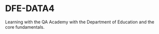 # DFE-DATA4
Learning with the QA Academy with the Department of Education and the core fundamentals.
